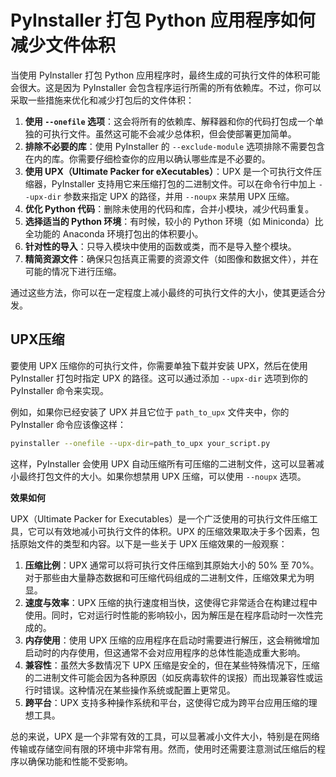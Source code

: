 # PyInstaller 打包 Python 应用程序如何减少文件体积

当使用 PyInstaller 打包 Python 应用程序时，最终生成的可执行文件的体积可能会很大。这是因为 PyInstaller 会包含程序运行所需的所有依赖库。不过，你可以采取一些措施来优化和减少打包后的文件体积：

1. **使用 `--onefile` 选项**：这会将所有的依赖库、解释器和你的代码打包成一个单独的可执行文件。虽然这可能不会减少总体积，但会使部署更加简单。
2. **排除不必要的库**：使用 PyInstaller 的 `--exclude-module` 选项排除不需要包含在内的库。你需要仔细检查你的应用以确认哪些库是不必要的。
3. **使用 UPX（Ultimate Packer for eXecutables）**：UPX 是一个可执行文件压缩器，PyInstaller 支持用它来压缩打包的二进制文件。可以在命令行中加上 `--upx-dir` 参数来指定 UPX 的路径，并用 `--noupx` 来禁用 UPX 压缩。
4. **优化 Python 代码**：删除未使用的代码和库，合并小模块，减少代码重复。
5. **选择适当的 Python 环境**：有时候，较小的 Python 环境（如 Miniconda）比全功能的 Anaconda 环境打包出的体积要小。
6. **针对性的导入**：只导入模块中使用的函数或类，而不是导入整个模块。
7. **精简资源文件**：确保只包括真正需要的资源文件（如图像和数据文件），并在可能的情况下进行压缩。

通过这些方法，你可以在一定程度上减小最终的可执行文件的大小，使其更适合分发。

## UPX压缩

要使用 UPX 压缩你的可执行文件，你需要单独下载并安装 UPX，然后在使用 PyInstaller 打包时指定 UPX 的路径。这可以通过添加 `--upx-dir` 选项到你的 PyInstaller 命令来实现。

例如，如果你已经安装了 UPX 并且它位于 `path_to_upx` 文件夹中，你的 PyInstaller 命令应该像这样：

```bash
pyinstaller --onefile --upx-dir=path_to_upx your_script.py
```

这样，PyInstaller 会使用 UPX 自动压缩所有可压缩的二进制文件，这可以显著减小最终打包文件的大小。如果你想禁用 UPX 压缩，可以使用 `--noupx` 选项。

**效果如何**

UPX（Ultimate Packer for Executables）是一个广泛使用的可执行文件压缩工具，它可以有效地减小可执行文件的体积。UPX 的压缩效果取决于多个因素，包括原始文件的类型和内容。以下是一些关于 UPX 压缩效果的一般观察：

1. **压缩比例**：UPX 通常可以将可执行文件压缩到其原始大小的 50% 至 70%。对于那些由大量静态数据和可压缩代码组成的二进制文件，压缩效果尤为明显。
2. **速度与效率**：UPX 压缩的执行速度相当快，这使得它非常适合在构建过程中使用。同时，它对运行时性能的影响较小，因为解压是在程序启动时一次性完成的。
3. **内存使用**：使用 UPX 压缩的应用程序在启动时需要进行解压，这会稍微增加启动时的内存使用，但这通常不会对应用程序的总体性能造成重大影响。
4. **兼容性**：虽然大多数情况下 UPX 压缩是安全的，但在某些特殊情况下，压缩的二进制文件可能会因为各种原因（如反病毒软件的误报）而出现兼容性或运行时错误。这种情况在某些操作系统或配置上更常见。
5. **跨平台**：UPX 支持多种操作系统和平台，这使得它成为跨平台应用压缩的理想工具。

总的来说，UPX 是一个非常有效的工具，可以显著减小文件大小，特别是在网络传输或存储空间有限的环境中非常有用。然而，使用时还需要注意测试压缩后的程序以确保功能和性能不受影响。